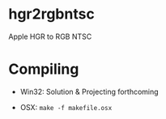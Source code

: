 hgr2rgbntsc
===========

Apple HGR to RGB NTSC


Compiling
=========

* Win32: Solution & Projecting forthcoming

* OSX: `make -f makefile.osx`

